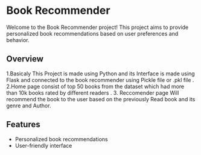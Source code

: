 # Book Recommender

Welcome to the Book Recommender project! This project aims to provide personalized book recommendations based on user preferences and behavior.
## Overview
1.Basicaly This Project is made using Python and its Interface is made using Flask and connected to the book recommender using Pickle file or .pkl file .
2.Home page consist of top 50 books from the dataset which had more than 10k books rated by different readers .
3. Reccomender page Will recommend the book to the user based on the previously Read book and its genre and Author.

## Features

- Personalized book recommendations
- User-friendly interface
